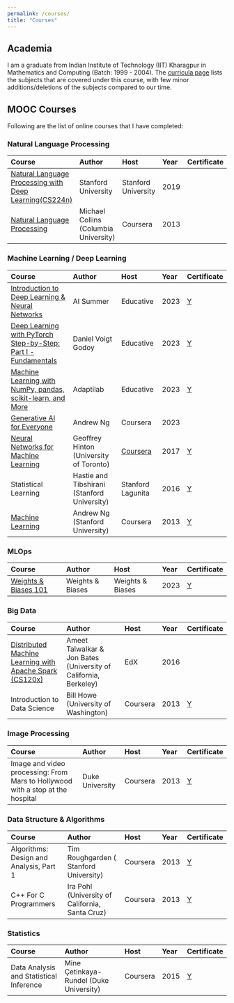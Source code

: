 ```yaml
---
permalink: /courses/
title: "Courses"
---
```


## Academia

I am a graduate from Indian Institute of Technology (IIT) Kharagpur in Mathematics and Computing (Batch: 1999 - 2004).
The [curricula page](https://erp.iitkgp.ac.in/ERPWebServices/curricula/CurriculaSubjectsList.jsp?stuType=UG&splCode=MA) lists the subjects that are covered under this course, with few minor additions/deletions of the subjects compared to our time.

## MOOC Courses

Following are the list of online courses that I have completed:

### Natural Language Processing

|Course        | Author         | Host    | Year | Certificate |
|:-------------|:---------------|:--------|:-----|:---|
|[Natural Language Processing with Deep Learning(CS224n)](https://github.com/kaushikacharya/Natural_Language_Processing_with_Deep_Learning_CS224n)|Stanford University|Stanford University|2019||
|[Natural Language Processing](https://github.com/kaushikacharya/course_programming_assignment/tree/master/Natural_Language_Processing_Michael_Collins)|Michael Collins (Columbia University)|Coursera|2013||

### Machine Learning / Deep Learning

|Course        | Author         | Host    | Year | Certificate |
|:-------------|:---------------|:--------|:-----|:---|
|[Introduction to Deep Learning & Neural Networks](https://github.com/kaushikacharya/Introduction_to_Deep_Learning_and_Neural_Networks)|AI Summer|Educative|2023|[Y](/assets/certificates/Educative_Introduction_to_Deep_Learning_and_Neural_Networks.pdf)|
|[Deep Learning with PyTorch Step-by-Step: Part I - Fundamentals](https://github.com/kaushikacharya/course_programming_assignment/tree/master/Deep_Learning_Pytorch_Fundamentals_Educative)|Daniel Voigt Godoy|Educative|2023|[Y](/assets/certificates/Educative_Deep_Learning_with_PyTorch_Step-by-Step_Part_I_Fundamentals.pdf)|
|[Machine Learning with NumPy, pandas, scikit-learn, and More](https://github.com/kaushikacharya/course_programming_assignment/tree/master/Machine_Learning_with_NumPy_Pandas_Scikit-Learn_Educative)|Adaptilab|Educative|2023|[Y](/assets/certificates/Educative_%20Machine_Learning_with_NumPy_Pandas_Scikit-learn.pdf)|
|[Generative AI for Everyone](https://github.com/kaushikacharya/course_programming_assignment/tree/master/Generative_AI_for_Everyone)|Andrew Ng|Coursera|2023||
|[Neural Networks for Machine Learning](https://github.com/kaushikacharya/Neural_Networks_for_Machine_Learning)|Geoffrey Hinton (University of Toronto)|[Coursera](/assets/certificates/coursera_grades.png)|2017|[Y](/assets/certificates/Neural_Networks_for_Machine_Learning_FinalGrade.png)|
|Statistical Learning|Hastie and Tibshirani (Stanford University)|Stanford Lagunita|2016|[Y](/assets/certificates/Stanford_Statement_Statistical_Learning.pdf)|
|[Machine Learning](https://github.com/kaushikacharya/ml_class_coursera)|Andrew Ng (Stanford University)|Coursera|2013|[Y](/assets/certificates/Coursera_Certificate_Machine_Learning.pdf)|

### MLOps

|Course        | Author         | Host    | Year | Certificate |
|:-------------|:---------------|:--------|:-----|:---|
|[Weights & Biases 101](https://github.com/kaushikacharya/weights_and_biases/blob/main/101/README.md)| Weights & Biases|Weights & Biases|2023|[Y](/assets/certificates/Weights_and_Biases_101.pdf)|

### Big Data

|Course        | Author         | Host    | Year | Certificate |
|:-------------|:---------------|:--------|:-----|:---|
|[Distributed Machine Learning with Apache Spark (CS120x)](https://github.com/kaushikacharya/Distributed_Machine_Learning_with_Apache_Spark_CS120x_edx)|Ameet Talwalkar & Jon Bates (University of California, Berkeley)|EdX|2016|
|Introduction to Data Science|Bill Howe (University of Washington)|Coursera|2013|[Y](/assets/certificates/Coursera_Certificate_Introduction_to_Data_Science.pdf)|

### Image Processing

|Course        | Author         | Host    | Year | Certificate |
|:-------------|:---------------|:--------|:-----|:---|
|Image and video processing: From Mars to Hollywood with a stop at the hospital|Duke University|Coursera|2013|[Y](/assets/certificates/Coursera_Certificate_Image_and_video_processing_From_Mars_to_Hollywood_with_a_stop_at_the_hospital.pdf)|

### Data Structure & Algorithms

|Course        | Author         | Host    | Year | Certificate |
|:-------------|:---------------|:--------|:-----|:---|
|Algorithms: Design and Analysis, Part 1|Tim Roughgarden ( Stanford University)|Coursera|2013|[Y](/assets/certificates/Coursera_Certificate_Algorithms_Design_and_Analysis_Part_1.pdf)|
|C++ For C Programmers|Ira Pohl (University of California, Santa Cruz)|Coursera|2013|[Y](/assets/certificates/Coursera_Certificate_C%2B%2B_For_C_Programmers.pdf)|

### Statistics

|Course        | Author         | Host    | Year | Certificate |
|:-------------|:---------------|:--------|:-----|:---|
|Data Analysis and Statistical Inference|Mine Çetinkaya-Rundel (Duke University)|Coursera|2015|[Y](/assets/certificates/Coursera_Certificate_Data_Analysis_and_Statistical_Inference.pdf)|

